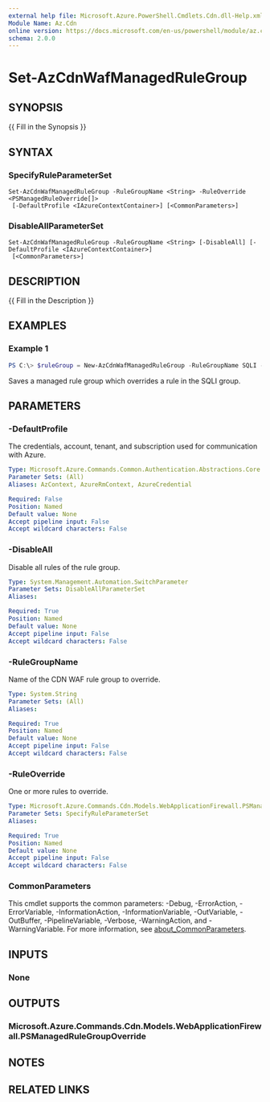```yaml
---
external help file: Microsoft.Azure.PowerShell.Cmdlets.Cdn.dll-Help.xml
Module Name: Az.Cdn
online version: https://docs.microsoft.com/en-us/powershell/module/az.cdn/set-azcdnwafmanagedrulegroup
schema: 2.0.0
---
```


# Set-AzCdnWafManagedRuleGroup

## SYNOPSIS
{{ Fill in the Synopsis }}

## SYNTAX

### SpecifyRuleParameterSet
```
Set-AzCdnWafManagedRuleGroup -RuleGroupName <String> -RuleOverride <PSManagedRuleOverride[]>
 [-DefaultProfile <IAzureContextContainer>] [<CommonParameters>]
```

### DisableAllParameterSet
```
Set-AzCdnWafManagedRuleGroup -RuleGroupName <String> [-DisableAll] [-DefaultProfile <IAzureContextContainer>]
 [<CommonParameters>]
```

## DESCRIPTION
{{ Fill in the Description }}

## EXAMPLES

### Example 1
```powershell
PS C:\> $ruleGroup = New-AzCdnWafManagedRuleGroup -RuleGroupName SQLI -RuleOverride $rule1
```

Saves a managed rule group which overrides a rule in the SQLI group.

## PARAMETERS

### -DefaultProfile
The credentials, account, tenant, and subscription used for communication with Azure.

```yaml
Type: Microsoft.Azure.Commands.Common.Authentication.Abstractions.Core.IAzureContextContainer
Parameter Sets: (All)
Aliases: AzContext, AzureRmContext, AzureCredential

Required: False
Position: Named
Default value: None
Accept pipeline input: False
Accept wildcard characters: False
```

### -DisableAll
Disable all rules of the rule group.

```yaml
Type: System.Management.Automation.SwitchParameter
Parameter Sets: DisableAllParameterSet
Aliases:

Required: True
Position: Named
Default value: None
Accept pipeline input: False
Accept wildcard characters: False
```

### -RuleGroupName
Name of the CDN WAF rule group to override.

```yaml
Type: System.String
Parameter Sets: (All)
Aliases:

Required: True
Position: Named
Default value: None
Accept pipeline input: False
Accept wildcard characters: False
```

### -RuleOverride
One or more rules to override.

```yaml
Type: Microsoft.Azure.Commands.Cdn.Models.WebApplicationFirewall.PSManagedRuleOverride[]
Parameter Sets: SpecifyRuleParameterSet
Aliases:

Required: True
Position: Named
Default value: None
Accept pipeline input: False
Accept wildcard characters: False
```

### CommonParameters
This cmdlet supports the common parameters: -Debug, -ErrorAction, -ErrorVariable, -InformationAction, -InformationVariable, -OutVariable, -OutBuffer, -PipelineVariable, -Verbose, -WarningAction, and -WarningVariable. For more information, see [about_CommonParameters](http://go.microsoft.com/fwlink/?LinkID=113216).

## INPUTS

### None

## OUTPUTS

### Microsoft.Azure.Commands.Cdn.Models.WebApplicationFirewall.PSManagedRuleGroupOverride

## NOTES

## RELATED LINKS
